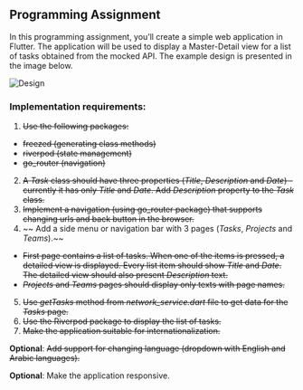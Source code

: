 ## Programming Assignment

In this programming assignment, you’ll create a simple web application in Flutter. The application will be used to display a Master-Detail view for a list of tasks obtained from the mocked API. The example design is presented in the image below.

![Design](design.png)

### Implementation requirements:

1. ~~Use the following packages:~~

- ~~freezed (generating class methods)~~
- ~~riverpod (state management)~~
- ~~go_router (navigation)~~

2. ~~A _Task_ class should have three properties (_Title_, _Description_ and _Date_) - currently it has only _Title_ and _Date_. Add _Description_ property to the _Task_ class.~~
3. ~~Implement a navigation (using go_router package) that supports changing urls and back button in the browser.~~
4. ~~ Add a side menu or navigation bar with 3 pages (_Tasks_, _Projects_ and _Teams_).~~

- ~~First page contains a list of tasks. When one of the items is pressed, a detailed view is displayed. Every list item should show _Title_ and _Date_. The detailed view should also present _Description_ text.~~
- ~~_Projects_ and _Teams_ pages should display only texts with page names.~~

5. ~~Use _getTasks_ method from _network_service.dart_ file to get data for the _Tasks_ page.~~
6. ~~Use the Riverpod package to display the list of tasks.~~
7. ~~Make the application suitable for internationalization.~~

**Optional**: ~~Add support for changing language (dropdown with English and Arabic languages).~~

**Optional**: Make the application responsive.
